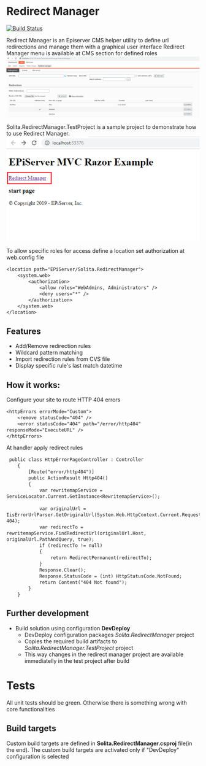 # Redirect Manager
[![Build Status](https://solita-episerver-public.visualstudio.com/episerver-redirect-manager/_apis/build/status/solita-yusuftiryaki.episerver-redirect-manager%20(1)?branchName=master)](https://solita-episerver-public.visualstudio.com/episerver-redirect-manager/_build/latest?definitionId=6&branchName=master)

Redirect Manager is an Episerver CMS helper utility to define url redirections and manage them with a graphical user interface
Redirect Manager menu is available at CMS section for defined roles
![Image of Yaktocat](documentationResources/editorUI.png)

Solita.RedirectManager.TestProject is a sample project to demonstrate how to use Redirect Manager.
![Image of Yaktocat](documentationResources/exampleproj.png)

To allow specific roles for access define a location set authorization at web.config file
````
<location path="EPiServer/Solita.RedirectManager">
    <system.web>
        <authorization>
            <allow roles="WebAdmins, Administrators" />
            <deny users="*" />
        </authorization>
    </system.web>
</location>
````

## Features
- Add/Remove redirection rules
- Wildcard pattern matching
- Import redirection rules from CVS file
- Display specific rule's last match datetime

## How it works:
Configure your site to route HTTP 404 errors
````
<httpErrors errorMode="Custom">
    <remove statusCode="404" />
    <error statusCode="404" path="/error/http404" responseMode="ExecuteURL" />
</httpErrors>
````
At handler apply redirect rules
````
 public class HttpErrorPageController : Controller
    {
        [Route("error/http404")]
        public ActionResult Http404()
        {
            var rewritemapService = ServiceLocator.Current.GetInstance<RewritemapService>();

            var originalUrl = IisErrorUrlParser.GetOriginalUrl(System.Web.HttpContext.Current.Request.Url, 404);
            var redirectTo = rewritemapService.FindRedirectUrl(originalUrl.Host, originalUrl.PathAndQuery, true);
            if (redirectTo != null)
            {
                return RedirectPermanent(redirectTo);
            }
            Response.Clear();
            Response.StatusCode = (int) HttpStatusCode.NotFound;
            return Content("404 Not found");
        }
    }
````

## Further development
- Build solution using configuration **DevDeploy**
    - DevDeploy configuration packages *Solita.RedirectManager* project
    - Copies the required build artifacts to *Solita.RedirectManager.TestProject* project
    - This way changes in the redirect manager project are available immediatelly in the test project after build

# Tests
All unit tests should be green. Otherwise there is something wrong with core functionalities

## Build targets
Custom build targets are defined in **Solita.RedirectManager.csproj** file(in the end). The custom build targets are activated only if "DevDeploy" configuration is selected
